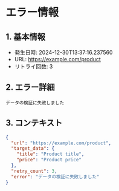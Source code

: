 # エラー情報

## 1. 基本情報
- 発生日時: 2024-12-30T13:37:16.237560
- URL: https://example.com/product
- リトライ回数: 3

## 2. エラー詳細
```
データの検証に失敗しました
```

## 3. コンテキスト
```json
{
  "url": "https://example.com/product",
  "target_data": {
    "title": "Product title",
    "price": "Product price"
  },
  "retry_count": 3,
  "error": "データの検証に失敗しました"
}
```
